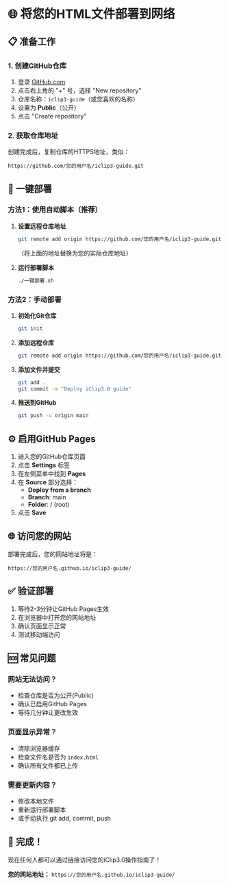 # 🌐 将您的HTML文件部署到网络

## 📋 准备工作

### 1. 创建GitHub仓库
1. 登录 [GitHub.com](https://github.com)
2. 点击右上角的 "+" 号，选择 "New repository"
3. 仓库名称：`iclip3-guide`（或您喜欢的名称）
4. 设置为 **Public**（公开）
5. 点击 "Create repository"

### 2. 获取仓库地址
创建完成后，复制仓库的HTTPS地址，类似：
```
https://github.com/您的用户名/iclip3-guide.git
```

## 🚀 一键部署

### 方法1：使用自动脚本（推荐）

1. **设置远程仓库地址**
   ```bash
   git remote add origin https://github.com/您的用户名/iclip3-guide.git
   ```
   （将上面的地址替换为您的实际仓库地址）

2. **运行部署脚本**
   ```bash
   ./一键部署.sh
   ```

### 方法2：手动部署

1. **初始化Git仓库**
   ```bash
   git init
   ```

2. **添加远程仓库**
   ```bash
   git remote add origin https://github.com/您的用户名/iclip3-guide.git
   ```

3. **添加文件并提交**
   ```bash
   git add .
   git commit -m "Deploy iClip3.0 guide"
   ```

4. **推送到GitHub**
   ```bash
   git push -u origin main
   ```

## ⚙️ 启用GitHub Pages

1. 进入您的GitHub仓库页面
2. 点击 **Settings** 标签
3. 在左侧菜单中找到 **Pages**
4. 在 **Source** 部分选择：
   - **Deploy from a branch**
   - **Branch**: main
   - **Folder**: / (root)
5. 点击 **Save**

## 🌐 访问您的网站

部署完成后，您的网站地址将是：
```
https://您的用户名.github.io/iclip3-guide/
```

## ✅ 验证部署

1. 等待2-3分钟让GitHub Pages生效
2. 在浏览器中打开您的网站地址
3. 确认页面显示正常
4. 测试移动端访问

## 🆘 常见问题

### 网站无法访问？
- 检查仓库是否为公开(Public)
- 确认已启用GitHub Pages
- 等待几分钟让更改生效

### 页面显示异常？
- 清除浏览器缓存
- 检查文件名是否为 `index.html`
- 确认所有文件都已上传

### 需要更新内容？
- 修改本地文件
- 重新运行部署脚本
- 或手动执行 git add, commit, push

## 🎉 完成！

现在任何人都可以通过链接访问您的iClip3.0操作指南了！

**您的网站地址：** `https://您的用户名.github.io/iclip3-guide/`
